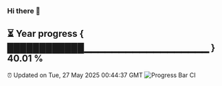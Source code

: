 ### Hi there 👋
⏳ Year progress { ████████████▁▁▁▁▁▁▁▁▁▁▁▁▁▁▁▁▁▁ } 40.01 %
---
⏰ Updated on Tue, 27 May 2025 00:44:37 GMT
![Progress Bar CI](https://github.com/Moyi321/Moyi321/workflows/Progress%20Bar%20CI/badge.svg)
